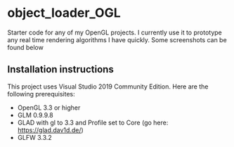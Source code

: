 # object_loader_OGL
Starter code for any of my OpenGL projects. I currently use it to prototype any real time rendering algorithms I have quickly. Some screenshots can be found below

## Installation instructions
This project uses Visual Studio 2019 Community Edition.
Here are the following prerequisites:
* OpenGL 3.3 or higher
* GLM 0.9.9.8
* GLAD with gl to 3.3 and Profile set to Core (go here: https://glad.dav1d.de/)
* GLFW 3.3.2
